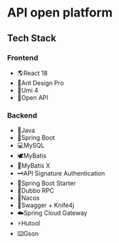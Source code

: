 # API open platform

## Tech Stack

### Frontend

- 🌎React 18
- 🐜Ant Design Pro
- 🍚Umi 4
- 🍾Open API

### Backend

- 🌲Java
- 🌿Spring Boot
- 💻MySQL
- 🕊️MyBatis
- 🦅MyBatis X
- 🗝️API Signature Authentication
- 🚴Spring Boot Starter
- 🛞Dubbo RPC
- 🏫Nacos
- 📑Swagger + Knife4j
- ☁️Spring Cloud Gateway
- ⚡️Hutool
- ⌨️Gson